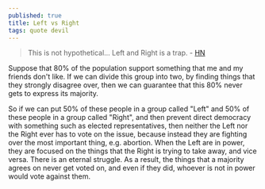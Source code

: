 ```yaml
---
published: true
title: Left vs Right
tags: quote devil
---
```

> This is not hypothetical... Left and Right is a trap. - [HN](https://news.ycombinator.com/item?id=26494730)

Suppose that 80% of the population support something that me and my friends don't like. If we can divide this group into two, by finding things that they strongly disagree over, then we can guarantee that this 80% never gets to express its majority.

So if we can put 50% of these people in a group called "Left" and 50% of these people in a group called "Right", and then prevent direct democracy with something such as elected representatives, then neither the Left nor the Right ever has to vote on the issue, because instead they are fighting over the most important thing, e.g. abortion. When the Left are in power, they are focused on the things that the Right is trying to take away, and vice versa. There is an eternal struggle. As a result, the things that a majority agrees on never get voted on, and even if they did, whoever is not in power would vote against them.
